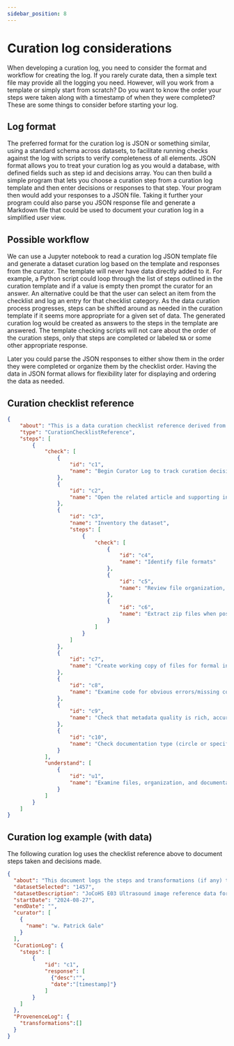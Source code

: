 ```yaml
---
sidebar_position: 8
---
```


# Curation log considerations

When developing a curation log, you need to consider the format and workflow for creating the log. If you rarely curate data, then a simple text file may provide all the logging you need. However, will you work from a template or simply start from scratch? Do you want to know the order your steps were taken along with a timestamp of when they were completed? These are some things to consider before starting your log.

## Log format

The preferred format for the curation log is JSON or something similar, using a standard schema across datasets, to facilitate running checks against the log with scripts to verify completeness of all elements. JSON format allows you to treat your curation log as you would a database, with defined fields such as step id and decisions array. You can then build a simple program that lets you choose a curation step from a curation log template and then enter decisions or responses to that step. Your program then would add your responses to a JSON file. Taking it further your program could also parse you JSON response file and generate a Markdown file that could be used to document your curation log in a simplified user view.

## Possible workflow

We can use a Jupyter notebook to read a curation log JSON template file and generate a dataset curation log based on the template and responses from the curator. The template will never have data directly added to it. For example, a Python script could loop through the list of steps outlined in the curation template and if a value is empty then prompt the curator for an answer. An alternative could be that the user can select an item from the checklist and log an entry for that checklist category. As the data curation process progresses, steps can be shifted around as needed in the curation template if it seems more appropriate for a given set of data. The generated curation log would be created as answers to the steps in the template are answered. The template checking scripts will not care about the order of the curation steps, only that steps are completed or labeled `NA` or some other appropriate response.

Later you could parse the JSON responses to either show them in the order they were completed or organize them by the checklist order. Having the data in JSON format allows for flexibility later for displaying and ordering the data as needed.

## Curation checklist reference

```json
{
    "about": "This is a data curation checklist reference derived from DCN CURATE(D) steps for data curation. Each step is labeled with an identifier to link the steps to the action associated with the step. This reference will be used to create the curation log for a dataset.",
    "type": "CurationChecklistReference",
    "steps": [
        {
            "check": [
                {
                    "id": "c1",
                    "name": "Begin Curator Log to track curation decisions"
                },
                {
                    "id": "c2",
                    "name": "Open the related article and supporting information if available"
                },
                {
                    "id": "c3",
                    "name": "Inventory the dataset",
                    "steps": [
                        {
                            "check": [
                                {
                                    "id": "c4",
                                    "name": "Identify file formats"
                                },
                                {
                                    "id": "c5",
                                    "name": "Review file organization, hierarchy, and naming convention(s)"
                                },
                                {
                                    "id": "c6",
                                    "name": "Extract zip files when possible"
                                }
                            ]
                        }
                    ]
                },
                {
                    "id": "c7",
                    "name": "Create working copy of files for formal inventory and testing"
                },
                {
                    "id": "c8",
                    "name": "Examine code for obvious errors/missing components, etc."
                },
                {
                    "id": "c9",
                    "name": "Check that metadata quality is rich, accurate, and complete to institutional requirements."
                },
                {
                    "id": "c10",
                    "name": "Check documentation type (circle or specify one) -- README / Codebook / Data Dictionary / Other"
                }
            ],
            "understand": [
                {
                    "id": "u1",
                    "name": "Examine files, organization, and documentation more thoroughly"
                }
            ]
        }
    ]
}
```



## Curation log example (with data)

The following curation log uses the checklist reference above to document steps taken and decisions made.

```json
{
  "about": "This document logs the steps and transformations (if any) to the dataset during the curation process.",
  "datasetSelected": "1457",
  "datasetDescription": "JoCoHS E03 Ultrasound image reference data for machine learning",
  "startDate": "2024-08-27",
  "endDate": "",
  "curator": [
    {
      "name": "w. Patrick Gale"
    }
  ],
  "CurationLog": {
    "steps": [
        {
            "id": "c1",
            "response": [
              {"desc":"",
              "date":"[timestamp]"}
            ]
        }
    ]
  },
  "ProvenenceLog": {
    "transformations":[]
  }
}
```

